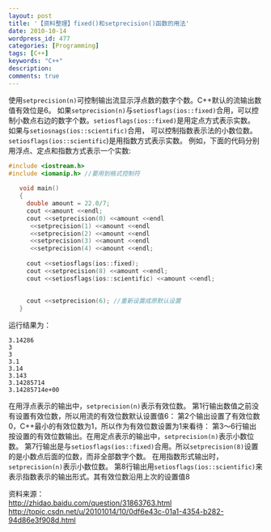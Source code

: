```yaml
---
layout: post
title: '【资料整理】fixed()和setprecision()函数的用法'
date: 2010-10-14
wordpress_id: 477
categories: [Programming]
tags: [C++]
keywords: "C++"
description: 
comments: true
---
```

使用```setprecision(n)```可控制输出流显示浮点数的数字个数。C++默认的流输出数值有效位是6。
如果```setprecision(n)```与```setiosflags(ios::fixed)```合用，可以控制小数点右边的数字个数。```setiosflags(ios::fixed)```是用定点方式表示实数。 
如果与```setiosnags(ios::scientific)```合用， 可以控制指数表示法的小数位数。```setiosflags(ios::scientific```)是用指数方式表示实数。
例如，下面的代码分别用浮点、定点和指数方式表示一个实数:

``` cpp 
#include <iostream.h>
#include <iomanip.h> //要用到格式控制符
 
   void main()
   {
     double amount = 22.0/7;
     cout <<amount <<endl;
     cout <<setprecision(0) <<amount <<endl
      <<setprecision(1) <<amount <<endl
      <<setprecision(2) <<amount <<endl
      <<setprecision(3) <<amount <<endl
      <<setprecision(4) <<amount <<endl;
 
     cout <<setiosflags(ios::fixed);
     cout <<setprecision(8) <<amount <<endl;
     cout <<setiosflags(ios::scientific) <<amount <<endl;
 
 
     cout <<setprecision(6); //重新设置成原默认设置
   }
```

运行结果为：

```
3.14286
3
3
3.1
3.14
3.143
3.14285714
3.14285714e+00
```

在用浮点表示的输出中，```setprecision(n)```表示有效位数。
第1行输出数值之前没有设置有效位数，所以用流的有效位数默认设置值6：
第2个输出设置了有效位数0，C++最小的有效位数为1，所以作为有效位数设置为1来看待：
第3～6行输出按设置的有效位数输出。在用定点表示的输出中，```setprecision(n)```表示小数位数。
第7行输出是与```setiosflags(ios::fixed)```合用。所以```setprecision(8)```设置的是小数点后面的位数，而非全部数字个数。 在用指数形式输出时，```setprecision(n)```表示小数位数。
第8行输出用```setiosflags(ios::scientific)```来表示指数表示的输出形式。其有效位数沿用上次的设置值8

资料来源：   
<http://zhidao.baidu.com/question/31863763.html>
<http://topic.csdn.net/u/20101014/10/0df6e43c-01a1-4354-b282-94d86e3f908d.html>